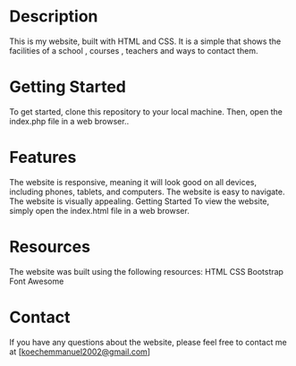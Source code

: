 # Description
This is my website, built with HTML and CSS. It is a simple that shows the facilities of a school , courses , teachers and ways to contact them.

# Getting Started
To get started, clone this repository to your local machine. Then, open the index.php file in a web browser..

# Features
The website is responsive, meaning it will look good on all devices, including phones, tablets, and computers.
The website is easy to navigate.
The website is visually appealing.
Getting Started
To view the website, simply open the index.html file in a web browser.





# Resources
The website was built using the following resources:
HTML
CSS
Bootstrap
Font Awesome

# Contact
If you have any questions about the website, please feel free to contact me at [koechemmanuel2002@gmail.com]

